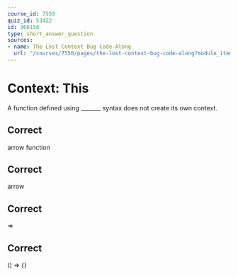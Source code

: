 ```yaml
---
course_id: 7550
quiz_id: 53422
id: 366158
type: short_answer_question
sources:
- name: The Lost Context Bug Code-Along
  url: "/courses/7550/pages/the-lost-context-bug-code-along?module_item_id=627591"
---
```


# Context: This

A function defined using \_\_\_\_\_\_\_ syntax does not create its own context.

## Correct

arrow function

## Correct

arrow

## Correct

=>

## Correct

() => {}

